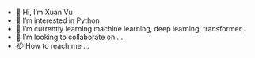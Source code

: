 - 👋 Hi, I’m Xuan Vu
- 👀 I’m interested in Python
- 🌱 I’m currently learning machine learning, deep learning, transformer,..
- 💞️ I’m looking to collaborate on ....
- 📫 How to reach me ...

<!---
19522531/19522531 is a ✨ special ✨ repository because its `README.md` (this file) appears on your GitHub profile.
You can click the Preview link to take a look at your changes.
--->
